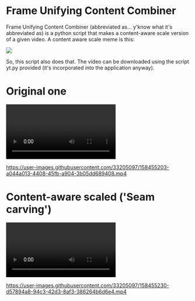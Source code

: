 # Frame Unifying Content Combiner
Frame Unifying Content Combiner (abbreviated as... y'know what it's abbreviated as) is a python script that makes a content-aware scale version of a given video. 
A content aware scale meme is this:

![](https://i.kym-cdn.com/photos/images/newsfeed/000/900/688/280.gif)



So, this script also does that. The video can be downloaded using the script yt.py provided (it's incorporated into the application anyway). 



# Original one
![](https://user-images.githubusercontent.com/33205097/141673103-28904d70-fa46-4d33-bf07-f86dcbcf0262.mp4)

https://user-images.githubusercontent.com/33205097/158455203-a044a013-4408-45fb-a904-3b05dd689408.mp4



# Content-aware scaled ('Seam carving') 

![](https://user-images.githubusercontent.com/33205097/141673102-dd10c3f5-b68f-44a9-8b92-b5c8a3774284.mp4)


https://user-images.githubusercontent.com/33205097/158455230-d57894a8-94c3-42d3-8af3-386264b6d6e4.mp4

